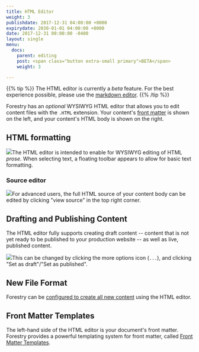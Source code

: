 ```yaml
---
title: HTML Editor
weight: 3
publishdate: 2017-12-31 04:00:00 +0000
expirydate: 2030-01-01 04:00:00 +0000
date: 2017-12-31 00:00:00 -0400
layout: single
menu:
  docs:
    parent: editing
    post: <span class="button extra-small primary">BETA</span>
    weight: 3

---
```

{{% tip %}}
The HTML editor is currently a _beta_ feature. For the best experience possible, please use the [markdown editor](/docs/editing/markdown-editor/).
{{% /tip %}}

Forestry has an _optional_ WYSIWYG HTML editor that allows you to edit content files with the `.HTML` extension. Your content's [front matter](/docs/front-matter-templates/) is shown on the left, and your content's HTML body is shown on the right.

## HTML formatting

![](/uploads/2018/01/56.png)The HTML editor is intended to enable for WYSIWYG editing of HTML _prose_. When selecting text, a floating toolbar appears to allow for basic text formatting.

### Source editor

![](/uploads/2018/01/57.png)For advanced users, the full HTML source of your content body can be edited by clicking "view source" in the top right corner.

## Drafting and Publishing Content

The HTML editor fully supports creating draft content -- content that is not yet ready to be published to your production website -- as well as live, published content.

![](/uploads/2018/01/56-settings.png)This can be changed by clicking the more options icon (`...`), and clicking "Set as draft"/"Set as published".

## New File Format

Forestry can be [configured to create all new content](/docs/settings/#new-file-format) using the HTML editor.

## Front Matter Templates

The left-hand side of the HTML editor is your document's front matter. Forestry provides a powerful templating system for front matter, called [Front Matter Templates](/docs/front-matter-templates/).